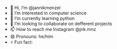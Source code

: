 - 👋 Hi, I’m @jannikmenzel
- 👀 I’m interested in computer science
- 🌱 I’m currently learning python
- 💞️ I’m looking to collaborate on defferent projects
- 📫 How to reach me Instagram @jnk.mnz
- 😄 Pronouns: he/him
- ⚡ Fun fact: 

<!---
jannikmenzel/jannikmenzel is a ✨ special ✨ repository because its `README.md` (this file) appears on your GitHub profile.
You can click the Preview link to take a look at your changes.
--->
